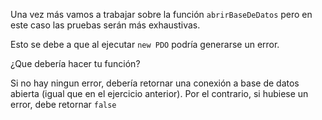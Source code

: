 Una vez más vamos a trabajar sobre la función `abrirBaseDeDatos` pero en este caso las pruebas serán más exhaustivas.

Esto se debe a que al ejecutar `new PDO` podría generarse un error.

¿Que debería hacer tu función?

Si no hay ningun error, debería retornar una conexión a base de datos abierta (igual que en el ejercicio anterior). Por el contrario, si hubiese un error, debe retornar `false`